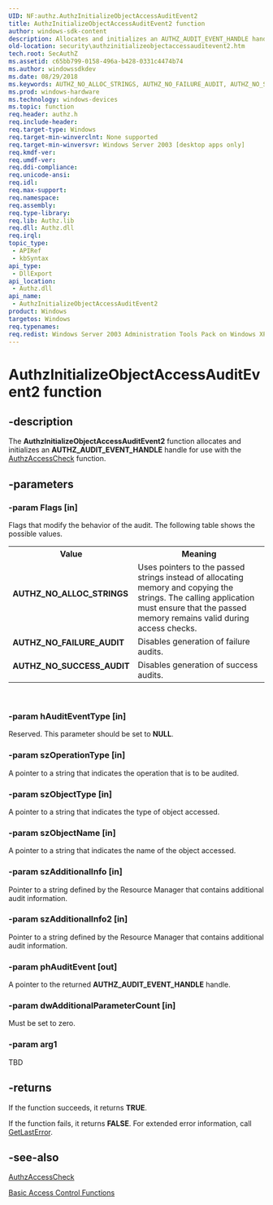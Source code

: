 ```yaml
---
UID: NF:authz.AuthzInitializeObjectAccessAuditEvent2
title: AuthzInitializeObjectAccessAuditEvent2 function
author: windows-sdk-content
description: Allocates and initializes an AUTHZ_AUDIT_EVENT_HANDLE handle for use with the AuthzAccessCheck function.
old-location: security\authzinitializeobjectaccessauditevent2.htm
tech.root: SecAuthZ
ms.assetid: c65bb799-0158-496a-b428-0331c4474b74
ms.author: windowssdkdev
ms.date: 08/29/2018
ms.keywords: AUTHZ_NO_ALLOC_STRINGS, AUTHZ_NO_FAILURE_AUDIT, AUTHZ_NO_SUCCESS_AUDIT, AuthzInitializeObjectAccessAuditEvent2, AuthzInitializeObjectAccessAuditEvent2 function [Security], authz/AuthzInitializeObjectAccessAuditEvent2, security.authzinitializeobjectaccessauditevent2
ms.prod: windows-hardware
ms.technology: windows-devices
ms.topic: function
req.header: authz.h
req.include-header: 
req.target-type: Windows
req.target-min-winverclnt: None supported
req.target-min-winversvr: Windows Server 2003 [desktop apps only]
req.kmdf-ver: 
req.umdf-ver: 
req.ddi-compliance: 
req.unicode-ansi: 
req.idl: 
req.max-support: 
req.namespace: 
req.assembly: 
req.type-library: 
req.lib: Authz.lib
req.dll: Authz.dll
req.irql: 
topic_type:
 - APIRef
 - kbSyntax
api_type:
 - DllExport
api_location:
 - Authz.dll
api_name:
 - AuthzInitializeObjectAccessAuditEvent2
product: Windows
targetos: Windows
req.typenames: 
req.redist: Windows Server 2003 Administration Tools Pack on Windows XP
---
```


# AuthzInitializeObjectAccessAuditEvent2 function


## -description


The <b>AuthzInitializeObjectAccessAuditEvent2</b> function allocates and initializes an <b>AUTHZ_AUDIT_EVENT_HANDLE</b> handle for use with the <a href="https://msdn.microsoft.com/633c2a73-169c-4e0c-abb6-96c360bd63cf">AuthzAccessCheck</a> function.


## -parameters




### -param Flags [in]

Flags that modify the behavior of the audit. The following table shows the possible values.

<table>
<tr>
<th>Value</th>
<th>Meaning</th>
</tr>
<tr>
<td width="40%"><a id="AUTHZ_NO_ALLOC_STRINGS"></a><a id="authz_no_alloc_strings"></a><dl>
<dt><b>AUTHZ_NO_ALLOC_STRINGS</b></dt>
</dl>
</td>
<td width="60%">
Uses pointers to the passed strings instead of allocating memory and copying the strings. The calling application must ensure that the passed memory remains valid during access checks.

</td>
</tr>
<tr>
<td width="40%"><a id="AUTHZ_NO_FAILURE_AUDIT"></a><a id="authz_no_failure_audit"></a><dl>
<dt><b>AUTHZ_NO_FAILURE_AUDIT</b></dt>
</dl>
</td>
<td width="60%">
Disables generation of failure audits.

</td>
</tr>
<tr>
<td width="40%"><a id="AUTHZ_NO_SUCCESS_AUDIT"></a><a id="authz_no_success_audit"></a><dl>
<dt><b>AUTHZ_NO_SUCCESS_AUDIT</b></dt>
</dl>
</td>
<td width="60%">
Disables generation of success audits.

</td>
</tr>
</table>
 


### -param hAuditEventType [in]

Reserved. This parameter should be set to <b>NULL</b>.


### -param szOperationType [in]

A pointer to a string that indicates the operation that is to be audited.


### -param szObjectType [in]

A pointer to a string that indicates the type of object  accessed.


### -param szObjectName [in]

A pointer to a string that indicates the name of the object  accessed.


### -param szAdditionalInfo [in]

Pointer to a string defined by the Resource Manager that contains additional audit information.


### -param szAdditionalInfo2 [in]

Pointer to a string defined by the Resource Manager that contains additional audit information.


### -param phAuditEvent [out]

A pointer to the returned <b>AUTHZ_AUDIT_EVENT_HANDLE</b> handle.


### -param dwAdditionalParameterCount [in]

Must be set to zero.


### -param arg1

TBD




## -returns



If the function succeeds, it returns <b>TRUE</b>.

If the function fails, it returns <b>FALSE</b>. For extended error information, call <a href="https://msdn.microsoft.com/d852e148-985c-416f-a5a7-27b6914b45d4">GetLastError</a>.




## -see-also




<a href="https://msdn.microsoft.com/633c2a73-169c-4e0c-abb6-96c360bd63cf">AuthzAccessCheck</a>



<a href="https://msdn.microsoft.com/en-us/library/Aa375742(v=VS.85).aspx">Basic Access Control Functions</a>
 

 

